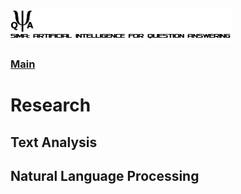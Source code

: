 ![SAI-QA Logo](/Capstone-SAIQA/img/logo.png)
### [Main](/Capstone-SAIQA/README.md)
# Research
## Text Analysis


## Natural Language Processing
